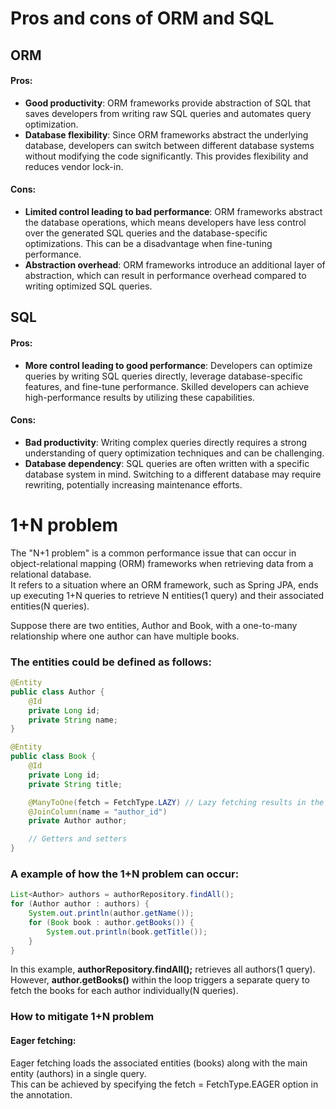 # Pros and cons of ORM and SQL
## ORM
#### Pros:
- **Good productivity**:  ORM frameworks provide abstraction of SQL that saves developers from writing raw SQL queries and automates query optimization.
- **Database flexibility**: Since ORM frameworks abstract the underlying database, developers can switch between different database systems without modifying the code significantly. This provides flexibility and reduces vendor lock-in.

#### Cons:
- **Limited control leading to bad performance**: ORM frameworks abstract the database operations, which means developers have less control over the generated SQL queries and the database-specific optimizations. This can be a disadvantage when fine-tuning performance.
- **Abstraction overhead**: ORM frameworks introduce an additional layer of abstraction, which can result in performance overhead compared to writing optimized SQL queries.

## SQL
#### Pros:
- **More control leading to good performance**: Developers can optimize queries by writing SQL queries directly, leverage database-specific features, and fine-tune performance. Skilled developers can achieve high-performance results by utilizing these capabilities.

#### Cons:
- **Bad productivity**: Writing complex queries directly requires a strong understanding of query optimization techniques and can be challenging.
- **Database dependency**: SQL queries are often written with a specific database system in mind. Switching to a different database may require rewriting, potentially increasing maintenance efforts.

# 1+N problem
The "N+1 problem" is a common performance issue that can occur in object-relational mapping (ORM) frameworks when retrieving data from a relational database.<br>
It refers to a situation where an ORM framework, such as Spring JPA, ends up executing 1+N queries to retrieve N entities(1 query) and their associated entities(N queries).<br>

Suppose there are two entities, Author and Book, with a one-to-many relationship where one author can have multiple books.
### The entities could be defined as follows:
~~~java
@Entity
public class Author {
    @Id
    private Long id;
    private String name;
}

@Entity
public class Book {
    @Id
    private Long id;
    private String title;

    @ManyToOne(fetch = FetchType.LAZY) // Lazy fetching results in the 1+N problem
    @JoinColumn(name = "author_id")
    private Author author;

    // Getters and setters
}
~~~
### A example of how the 1+N problem can occur:
~~~java
List<Author> authors = authorRepository.findAll();
for (Author author : authors) {
    System.out.println(author.getName());
    for (Book book : author.getBooks()) {
        System.out.println(book.getTitle());
    }
}
~~~
In this example, **authorRepository.findAll();** retrieves all authors(1 query).<br>
However, **author.getBooks()** within the loop triggers a separate query to fetch the books for each author individually(N queries).<br>
### How to mitigate 1+N problem
#### Eager fetching:
Eager fetching loads the associated entities (books) along with the main entity (authors) in a single query.<br>
This can be achieved by specifying the fetch = FetchType.EAGER option in the annotation.<br>
